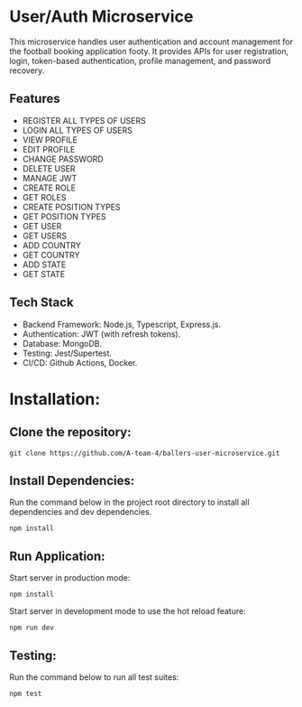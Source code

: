 # User/Auth Microservice

This microservice handles user authentication and account management for the football booking application footy. It provides APIs for user registration, login, token-based authentication, profile management, and password recovery.

## Features

- REGISTER ALL TYPES OF USERS
- LOGIN ALL TYPES OF USERS
- VIEW PROFILE
- EDIT PROFILE
- CHANGE PASSWORD
- DELETE USER
- MANAGE JWT
- CREATE ROLE
- GET ROLES
- CREATE POSITION TYPES
- GET POSITION TYPES
- GET USER
- GET USERS
- ADD COUNTRY
- GET COUNTRY
- ADD STATE
- GET STATE

## Tech Stack

- Backend Framework: Node.js, Typescript, Express.js.
- Authentication: JWT (with refresh tokens).
- Database: MongoDB.
- Testing: Jest/Supertest.
- CI/CD: Github Actions, Docker. 


# Installation:

## Clone the repository:

```
git clone https://github.com/A-team-4/ballers-user-microservice.git
```

## Install Dependencies:

Run the command below in the project root directory to install all dependencies and dev dependencies.
```
npm install
```

## Run Application:

Start server in production mode:
```
npm install
```

Start server in development mode to use the hot reload feature:
```
npm run dev
```

## Testing:

Run the command below to run all test suites:
```
npm test
```
